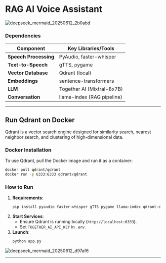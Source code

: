 # RAG AI Voice Assistant

![deepseek_mermaid_20250612_2b0abd](https://github.com/user-attachments/assets/f25b1df4-3bb9-495c-8b9e-10194604f32a)


### **Dependencies**
| Component           | Key Libraries/Tools         |
|---------------------|----------------------------|
| **Speech Processing** | PyAudio, faster-whisper    |
| **Text-to-Speech**  | gTTS, pygame               |
| **Vector Database** | Qdrant (local)             |
| **Embeddings**      | sentence-transformers      |
| **LLM**            | Together AI (Mixtral-8x7B) |
| **Conversation**    | llama-index (RAG pipeline) |

---

## Run Qdrant on Docker

Qdrant is a vector search engine designed for similarity search, nearest neighbor search, and clustering of high-dimensional data.

### Docker Installation

To use Qdrant, pull the Docker image and run it as a container:

```bash
docker pull qdrant/qdrant
docker run -p 6333:6333 qdrant/qdrant
```

### **How to Run**

1. **Requirements**:
   ```bash
   pip install pyaudio faster-whisper gTTS pygame llama-index qdrant-client together python-dotenv
   ```
2. **Start Services**:
   - Ensure Qdrant is running locally (`http://localhost:6333`).
   - Set `TOGETHER_AI_API_KEY` in `.env`.
3. **Launch**:
   ```bash
   python app.py
   ```
   
![deepseek_mermaid_20250612_d97af6](https://github.com/user-attachments/assets/8d5a0f75-624d-43cf-807c-86c8d3a17e2d)

---
